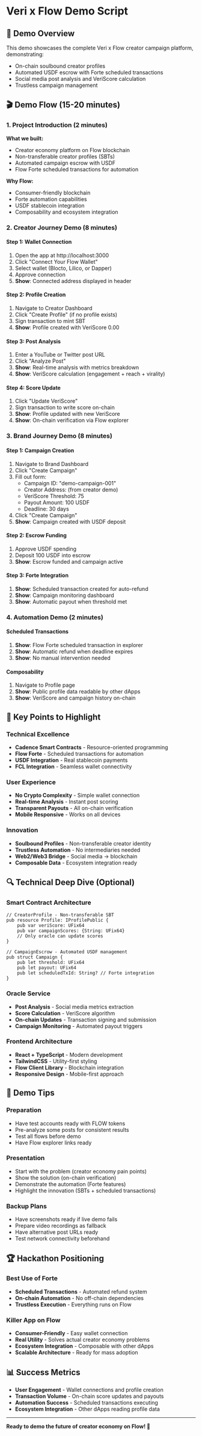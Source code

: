 # Veri x Flow Demo Script

## 🎯 Demo Overview

This demo showcases the complete Veri x Flow creator campaign platform, demonstrating:
- On-chain soulbound creator profiles
- Automated USDF escrow with Forte scheduled transactions
- Social media post analysis and VeriScore calculation
- Trustless campaign management

## 🎬 Demo Flow (15-20 minutes)

### 1. Project Introduction (2 minutes)

**What we built:**
- Creator economy platform on Flow blockchain
- Non-transferable creator profiles (SBTs)
- Automated campaign escrow with USDF
- Flow Forte scheduled transactions for automation

**Why Flow:**
- Consumer-friendly blockchain
- Forte automation capabilities
- USDF stablecoin integration
- Composability and ecosystem integration

### 2. Creator Journey Demo (8 minutes)

#### Step 1: Wallet Connection
1. Open the app at http://localhost:3000
2. Click "Connect Your Flow Wallet"
3. Select wallet (Blocto, Lilico, or Dapper)
4. Approve connection
5. **Show**: Connected address displayed in header

#### Step 2: Profile Creation
1. Navigate to Creator Dashboard
2. Click "Create Profile" (if no profile exists)
3. Sign transaction to mint SBT
4. **Show**: Profile created with VeriScore 0.00

#### Step 3: Post Analysis
1. Enter a YouTube or Twitter post URL
2. Click "Analyze Post"
3. **Show**: Real-time analysis with metrics breakdown
4. **Show**: VeriScore calculation (engagement + reach + virality)

#### Step 4: Score Update
1. Click "Update VeriScore"
2. Sign transaction to write score on-chain
3. **Show**: Profile updated with new VeriScore
4. **Show**: On-chain verification via Flow explorer

### 3. Brand Journey Demo (8 minutes)

#### Step 1: Campaign Creation
1. Navigate to Brand Dashboard
2. Click "Create Campaign"
3. Fill out form:
   - Campaign ID: "demo-campaign-001"
   - Creator Address: (from creator demo)
   - VeriScore Threshold: 75
   - Payout Amount: 100 USDF
   - Deadline: 30 days
4. Click "Create Campaign"
5. **Show**: Campaign created with USDF deposit

#### Step 2: Escrow Funding
1. Approve USDF spending
2. Deposit 100 USDF into escrow
3. **Show**: Escrow funded and campaign active

#### Step 3: Forte Integration
1. **Show**: Scheduled transaction created for auto-refund
2. **Show**: Campaign monitoring dashboard
3. **Show**: Automatic payout when threshold met

### 4. Automation Demo (2 minutes)

#### Scheduled Transactions
1. **Show**: Flow Forte scheduled transaction in explorer
2. **Show**: Automatic refund when deadline expires
3. **Show**: No manual intervention needed

#### Composability
1. Navigate to Profile page
2. **Show**: Public profile data readable by other dApps
3. **Show**: VeriScore and campaign history on-chain

## 🎯 Key Points to Highlight

### Technical Excellence
- **Cadence Smart Contracts** - Resource-oriented programming
- **Flow Forte** - Scheduled transactions for automation
- **USDF Integration** - Real stablecoin payments
- **FCL Integration** - Seamless wallet connectivity

### User Experience
- **No Crypto Complexity** - Simple wallet connection
- **Real-time Analysis** - Instant post scoring
- **Transparent Payouts** - All on-chain verification
- **Mobile Responsive** - Works on all devices

### Innovation
- **Soulbound Profiles** - Non-transferable creator identity
- **Trustless Automation** - No intermediaries needed
- **Web2/Web3 Bridge** - Social media → blockchain
- **Composable Data** - Ecosystem integration ready

## 🔍 Technical Deep Dive (Optional)

### Smart Contract Architecture
```cadence
// CreatorProfile - Non-transferable SBT
pub resource Profile: IProfilePublic {
    pub var veriScore: UFix64
    pub var campaignScores: {String: UFix64}
    // Only oracle can update scores
}

// CampaignEscrow - Automated USDF management
pub struct Campaign {
    pub let threshold: UFix64
    pub let payout: UFix64
    pub let scheduledTxId: String? // Forte integration
}
```

### Oracle Service
- **Post Analysis** - Social media metrics extraction
- **Score Calculation** - VeriScore algorithm
- **On-chain Updates** - Transaction signing and submission
- **Campaign Monitoring** - Automated payout triggers

### Frontend Architecture
- **React + TypeScript** - Modern development
- **TailwindCSS** - Utility-first styling
- **Flow Client Library** - Blockchain integration
- **Responsive Design** - Mobile-first approach

## 🎪 Demo Tips

### Preparation
- Have test accounts ready with FLOW tokens
- Pre-analyze some posts for consistent results
- Test all flows before demo
- Have Flow explorer links ready

### Presentation
- Start with the problem (creator economy pain points)
- Show the solution (on-chain verification)
- Demonstrate the automation (Forte features)
- Highlight the innovation (SBTs + scheduled transactions)

### Backup Plans
- Have screenshots ready if live demo fails
- Prepare video recordings as fallback
- Have alternative post URLs ready
- Test network connectivity beforehand

## 🏆 Hackathon Positioning

### Best Use of Forte
- **Scheduled Transactions** - Automated refund system
- **On-chain Automation** - No off-chain dependencies
- **Trustless Execution** - Everything runs on Flow

### Killer App on Flow
- **Consumer-Friendly** - Easy wallet connection
- **Real Utility** - Solves actual creator economy problems
- **Ecosystem Integration** - Composable with other dApps
- **Scalable Architecture** - Ready for mass adoption

## 📊 Success Metrics

- **User Engagement** - Wallet connections and profile creation
- **Transaction Volume** - On-chain score updates and payouts
- **Automation Success** - Scheduled transactions executing
- **Ecosystem Integration** - Other dApps reading profile data

---

**Ready to demo the future of creator economy on Flow! 🚀**


